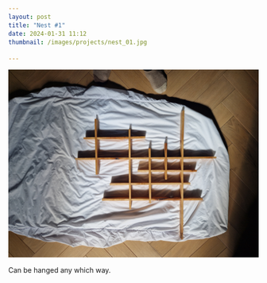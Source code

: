 ```yaml
---
layout: post
title: "Nest #1"
date: 2024-01-31 11:12
thumbnail: /images/projects/nest_01.jpg

---
```

![nest](/images/projects/nest_01v2.jpg)

Can be hanged any which way.
